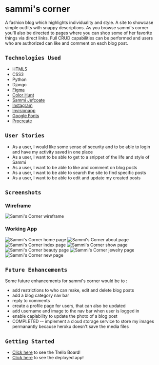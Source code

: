 # sammi's corner

A fashion blog which highlights individuality and style. A site to showcase simple outfits with snappy descriptions. As you browse sammi's corner you'll also be directed to pages where you can shop some of her favorite things via direct links. Full CRUD capabilities can be performed and users who are authorized can like and comment on each blog post.

## `Technologies Used`

* HTML5
* CSS3
* Python
* Django
* [Figma](https://www.figma.com/files/user/979381893432674988?fuid=979381893432674988)
* [Color Hunt](https://colorhunt.co/)
* [Sammi Jefcoate](https://www.sammijefcoate.com/)
* [Instagram](https://www.instagram.com/sammijefcoate/)
* [Invisionapp](https://www.invisionapp.com/inside-design/design-resources/do/)
* [Google Fonts](https://fonts.google.com/) 
* [Procreate](https://procreate.art/)

## `User Stories`

* As a user, I would like some sense of security and to be able to login and have my activity saved in one place
* As a user, I want to be able to get to a snippet of the life and style of Sammi
* As a user, I want to be able to like and comment on blog posts
* As a user, I want to be able to search the site to find specific posts
* As a user, I want to be able to edit and update my created posts
 
## `Screenshots`

### Wireframe
![Sammi's Corner wireframe](main_app/static/imgs/wireframe.png)

### Working App
![Sammi's Corner home page](main_app/static/imgs/home.png)
![Sammi's Corner about page](main_app/static/imgs/about.png)
![Sammi's Corner index page](main_app/static/imgs/blog.png)
![Sammi's Corner show page](main_app/static/imgs/detail.png)
![Sammi's Corner beauty page](main_app/static/imgs/beauty.png)
![Sammi's Corner jewelry page](main_app/static/imgs/jewlelry.png)
![Sammi's Corner new page](main_app/static/imgs/new.png)   

## `Future Enhancements`
Some future enhancements for sammi's corner would be to :
* add restrictions to who can make, edit and delete blog posts 
* add a blog category nav bar
* reply to comments
* create a profile page for users, that can also be updated 
* add username and image to the nav bar when user is logged in
* enable caplability to update the photo of a blog post
* COMPLETED -- implement a cloud storage service to store my images permanantly because heroku doesn't save the media files

## `Getting Started`

* [Click here](https://trello.com/b/y1Dy21Kj/sammis-corner) to see the Trello Board!
* [Click here](https://fierce-inlet-90378.herokuapp.com/) to see the deployed app!